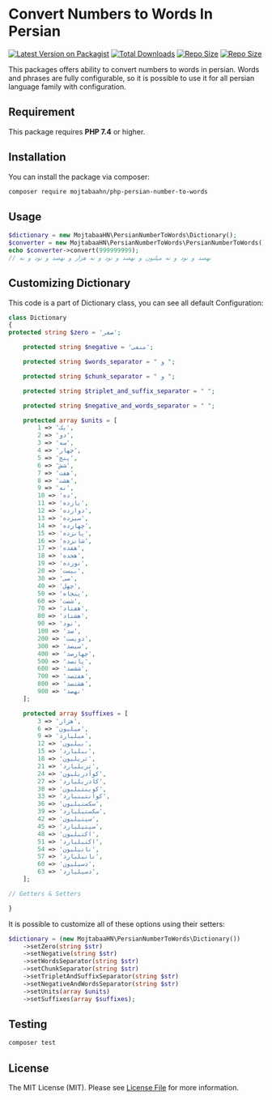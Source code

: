 # Convert Numbers to Words In Persian

[![Latest Version on Packagist](https://img.shields.io/packagist/v/mojtabaahn/php-persian-number-to-words.svg?style=flat-square)](https://packagist.org/packages/mojtabaahn/php-persian-number-to-words)
[![Total Downloads](https://img.shields.io/packagist/dt/mojtabaahn/php-persian-number-to-words?style=flat-square)](https://packagist.org/packages/mojtabaahn/php-persian-number-to-words)
[![Repo Size](https://img.shields.io/github/repo-size/mojtabaahn/php-persian-number-to-words?style=flat-square)](https://packagist.org/packages/mojtabaahn/php-persian-number-to-words)
[![Repo Size](https://img.shields.io/packagist/l/mojtabaahn/php-persian-number-to-words?style=flat-square)](https://packagist.org/packages/mojtabaahn/php-persian-number-to-words)

This packages offers ability to convert numbers to words in persian. Words and phrases are fully configurable, so it is possible to use it for all persian language family with configuration.

## Requirement

This package requires **PHP 7.4** or higher.

## Installation

You can install the package via composer:

```bash
composer require mojtabaahn/php-persian-number-to-words
```

## Usage

``` php
$dictionary = new MojtabaaHN\PersianNumberToWords\Dictionary();
$converter = new MojtabaaHN\PersianNumberToWords\PersianNumberToWords();
echo $converter->convert(999999999);
// نهصد و نود و نه میلیون و نهصد و نود و نه هزار و نهصد و نود و نه
```
## Customizing Dictionary

This code is a part of Dictionary class, you can see all default Configuration:
```php
class Dictionary
{
protected string $zero = 'صفر';

    protected string $negative = 'منفی';

    protected string $words_separator = " و ";

    protected string $chunk_separator = " و ";

    protected string $triplet_and_suffix_separator = " ";

    protected string $negative_and_words_separator = " ";

    protected array $units = [
        1 => 'یک',
        2 => 'دو',
        3 => 'سه',
        4 => 'چهار',
        5 => 'پنج',
        6 => 'شش',
        7 => 'هفت',
        8 => 'هشت',
        9 => 'نه',
        10 => 'ده',
        11 => 'یازده',
        12 => 'دوازده',
        13 => 'سیزده',
        14 => 'چهارده',
        15 => 'پانزده',
        16 => 'شانزده',
        17 => 'هفده',
        18 => 'هجده',
        19 => 'نوزده',
        20 => 'بیست',
        30 => 'سی',
        40 => 'چهل',
        50 => 'پنجاه',
        60 => 'شصت',
        70 => 'هفتاد',
        80 => 'هشتاد',
        90 => 'نود',
        100 => 'صد',
        200 => 'دویست',
        300 => 'سیصد',
        400 => 'چهارصد',
        500 => 'پانصد',
        600 => 'ششصد',
        700 => 'هفتصد',
        800 => 'هشتصد',
        900 => 'نهصد'
    ];

    protected array $suffixes = [
        3 => 'هزار',
        6 => 'میلیون',
        9 => 'میلیارد',
        12 => 'بیلیون',
        15 => 'بیلیارد',
        18 => 'تریلیون',
        21 => 'تریلیارد',
        24 => 'کوآدریلیون',
        27 => 'کادریلیارد',
        30 => 'کوینتیلیون',
        33 => 'کوانتینیارد',
        36 => 'سکستیلیون',
        39 => 'سکستیلیارد',
        42 => 'سپتیلیون',
        45 => 'سپتیلیارد',
        48 => 'اکتیلیون',
        51 => 'اکتیلیارد',
        54 => 'نانیلیون',
        57 => 'نانیلیارد',
        60 => 'دسیلیون',
        63 => 'دسیلیارد',
    ];

// Getters & Setters

}
```
It is possible to customize all of these options using their setters:

``` php
$dictionary = (new MojtabaaHN\PersianNumberToWords\Dictionary())
    ->setZero(string $str)
    ->setNegative(string $str)
    ->setWordsSeparator(string $str)
    ->setChunkSeparator(string $str)
    ->setTripletAndSuffixSeparator(string $str)
    ->setNegativeAndWordsSeparator(string $str)
    ->setUnits(array $units)
    ->setSuffixes(array $suffixes);
```

## Testing

``` bash
composer test
```

## License

The MIT License (MIT). Please see [License File](LICENSE.md) for more information.
